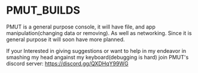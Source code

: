 # PMUT_BUILDS

PMUT is a general purpose console, it will have file, and app manipulation(changing data or removing). As well as networking.
Since it is general purpose it will soon have more planned.

If your Interested in giving suggestions or want to help in my endeavor in smashing my head angainst my keyboard(debugging is hard) join PMUT's discord server: https://discord.gg/QXDHqY99WG
